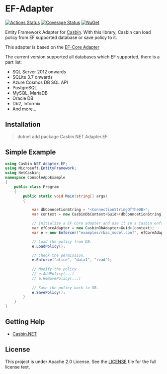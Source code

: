 # EF-Adapter
[![Actions Status](https://github.com/casbin-net/EF-Adapter/workflows/Build/badge.svg)](https://github.com/casbin-net/EF-Adapter/actions)
[![Coverage Status](https://coveralls.io/repos/github/casbin-net/EF-Adapter/badge.svg?branch=master)](https://coveralls.io/github/casbin-net/EF-Adapter?branch=master)
[![NuGet](https://buildstats.info/nuget/Casbin.NET.Adapter.EF)](https://www.nuget.org/packages/Casbin.NET.Adapter.EF)

Entity Framework Adapter for [Casbin](https://github.com/casbin/casbin). With this library, Casbin can load policy from EF supported database or save policy to it.

This adapter is based on the [EF-Core Adapter](https://github.com/casbin-net/EFCore-Adapter)

The current version supported all databases which EF supported, there is a part list:

- SQL Server 2012 onwards
- SQLite 3.7 onwards
- Azure Cosmos DB SQL API
- PostgreSQL
- MySQL, MariaDB
- Oracle DB
- Db2, Informix
- And more...

## Installation

> dotnet add package Casbin.NET.Adapter.EF

## Simple Example

```csharp
using Casbin.NET.Adapter.EF;
using Microsoft.EntityFramework;
using NetCasbin;
namespace ConsoleAppExample
{
    public class Program
    {
        public static void Main(string[] args)
        {

            var dbConncetionString = "<ConnectionStringOfTheDB>";
            var context = new CasbinDbContext<Guid>(dbConncetionString);

            // Initialize a EF Core adapter and use it in a Casbin enforcer:
            var efCoreAdapter = new CasbinDbAdapter<Guid>(context);
            var e = new Enforcer("examples/rbac_model.conf", efCoreAdapter);

            // Load the policy from DB.
            e.LoadPolicy();

            // Check the permission.
            e.Enforce("alice", "data1", "read");
            
            // Modify the policy.
            // e.AddPolicy(...)
            // e.RemovePolicy(...)
	
            // Save the policy back to DB.
            e.SavePolicy();
        }
    }
}
```

## Getting Help

- [Casbin.NET](https://github.com/casbin/Casbin.NET)

## License

This project is under Apache 2.0 License. See the [LICENSE](LICENSE) file for the full license text.